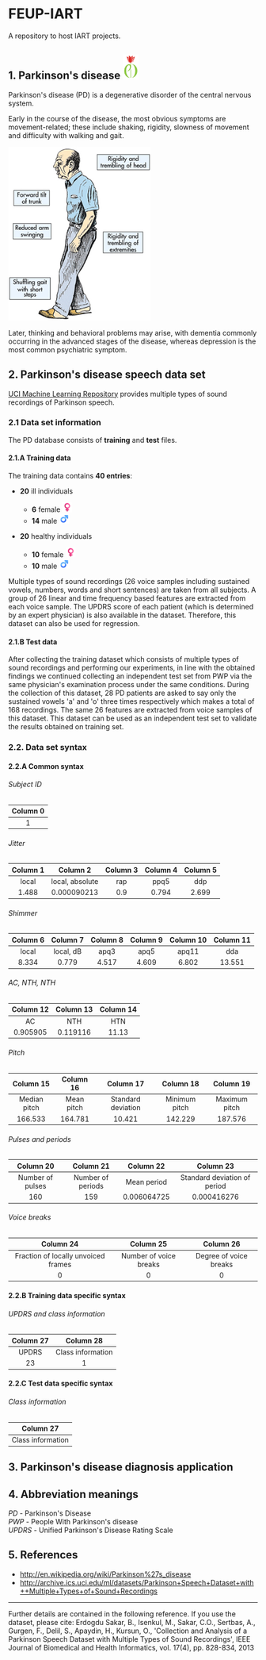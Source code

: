# FEUP-IART

A repository to host IART projects.


## 1. Parkinson's disease <img src="res/pd-logo.jpg" height="50" >

Parkinson's disease (PD) is a degenerative disorder of the central nervous system.

Early in the course of the disease, the most obvious symptoms are movement-related; these include shaking, rigidity, slowness of movement and difficulty with walking and gait.

<img src="res/parkinsons-symptoms.jpg" height="350" >

Later, thinking and behavioral problems may arise, with dementia commonly occurring in the advanced stages of the disease, whereas depression is the most common psychiatric symptom.


## 2. Parkinson's disease speech data set

[UCI Machine Learning Repository][2] provides multiple types of sound recordings of Parkinson speech.


### 2.1 Data set information

The PD database consists of **training** and **test** files.

#### 2.1.A Training data

The training data contains **40 entries**:

- **20** ill individuals
  - **6** female <img src="res/female-sign.png" height="20" >
  - **14** male <img src="res/male-sign.png" height="20" >

- **20** healthy individuals
  - **10** female <img src="res/female-sign.png" height="20" >
  - **10** male <img src="res/male-sign.png" height="20" >

Multiple types of sound recordings (26 voice samples including sustained vowels, numbers, words and short sentences) are taken from all subjects. A group of 26 linear and time frequency based features are extracted from each voice sample. The UPDRS score of each patient (which is determined by an expert physician) is also available in the dataset. Therefore, this dataset can also be used for regression. 


#### 2.1.B Test data

After collecting the training dataset which consists of multiple types of sound recordings and performing our experiments, in line with the obtained findings we continued collecting an independent test set from PWP via the same physician's examination process under the same conditions. During the collection of this dataset, 28 PD patients are asked to say only the sustained vowels 'a' and 'o' three times respectively which makes a total of 168 recordings. The same 26 features are extracted from voice samples of this dataset. This dataset can be used as an independent test set to validate the results obtained on training set. 


### 2.2. Data set syntax

#### 2.2.A Common syntax

###### Subject ID

| Column 0   |
|:----------:|
| 1          |


###### Jitter

| Column 1 | Column 2        | Column 3 | Column 4 | Column 5 |
|:--------:|:---------------:|:--------:|:--------:|:--------:|
| local    | local, absolute | rap      | ppq5     | ddp      |
| 1.488    | 0.000090213     | 0.9      | 0.794    | 2.699    |


###### Shimmer

| Column 6 | Column 7  | Column 8 | Column 9 | Column 10 | Column 11 |
|:--------:|:---------:|:--------:|:--------:|:---------:|:---------:|
| local    | local, dB | apq3     | apq5     | apq11     | dda       |
| 8.334    | 0.779     | 4.517    | 4.609    | 6.802     | 13.551    |


###### AC, NTH, NTH

| Column 12 | Column 13 | Column 14 |
|:---------:|:---------:|:---------:|
| AC        | NTH       | HTN       |
| 0.905905  | 0.119116  | 11.13     |


###### Pitch

| Column 15    | Column 16  | Column 17          | Column 18     | Column 19     |
|:------------:|:----------:|:------------------:|:-------------:|:-------------:|
| Median pitch | Mean pitch | Standard deviation | Minimum pitch | Maximum pitch |
| 166.533      | 164.781    | 10.421             | 142.229       | 187.576       |


###### Pulses and periods

| Column 20        | Column 21         | Column 22   | Column 23                    |
|:----------------:|:-----------------:|:-----------:|:----------------------------:|
| Number of pulses | Number of periods | Mean period | Standard deviation of period |
| 160              | 159               | 0.006064725 | 0.000416276                  |


###### Voice breaks

| Column 24                           | Column 25              | Column 26              |
|:-----------------------------------:|:----------------------:|:----------------------:|
| Fraction of locally unvoiced frames | Number of voice breaks | Degree of voice breaks |
| 0                                   | 0                      | 0                      |


#### 2.2.B Training data specific syntax

###### UPDRS and class information

| Column 27 | Column 28         |
|:---------:|:-----------------:|
| UPDRS     | Class information |
| 23        | 1                 |


#### 2.2.C Test data specific syntax

###### Class information

| Column 27         |
|:-----------------:|
| Class information |


## 3. Parkinson's disease diagnosis application


## 4. Abbreviation meanings

*PD* - Parkinson's Disease  
*PWP* - People With Parkinson's disease  
*UPDRS* - Unified Parkinson's Disease Rating Scale


## 5. References

- http://en.wikipedia.org/wiki/Parkinson%27s_disease
- http://archive.ics.uci.edu/ml/datasets/Parkinson+Speech+Dataset+with++Multiple+Types+of+Sound+Recordings

[1]: http://en.wikipedia.org/wiki/Parkinson%27s_disease
[2]: http://archive.ics.uci.edu/ml/datasets/Parkinson+Speech+Dataset+with++Multiple+Types+of+Sound+Recordings

---

Further details are contained in the following reference. If you use the dataset, please cite: 
Erdogdu Sakar, B., Isenkul, M., Sakar, C.O., Sertbas, A., Gurgen, F., Delil, S., Apaydin, H., Kursun, 
O., 'Collection and Analysis of a Parkinson Speech Dataset with Multiple Types of Sound 
Recordings', IEEE Journal of Biomedical and Health Informatics, vol. 17(4), pp. 828-834, 2013 

